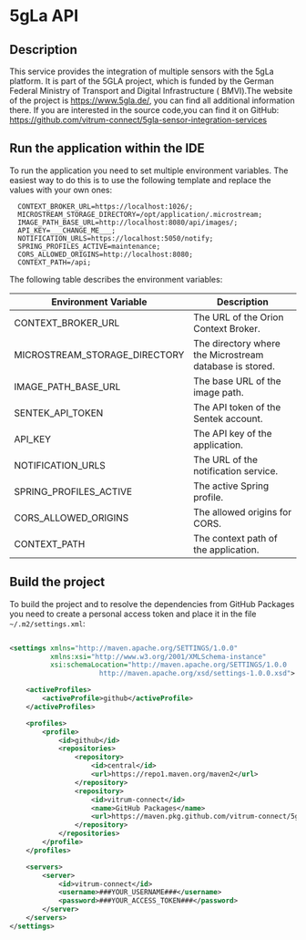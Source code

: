 # 5gLa API

## Description

This service provides the integration of multiple sensors with the 5gLa platform.
It is part of the 5GLA project, which is funded by the German Federal Ministry of Transport and Digital Infrastructure (
BMVI).The website of the project is https://www.5gla.de/, you can find all additional information there. If you are
interested in the source code,you can find it on
GitHub: https://github.com/vitrum-connect/5gla-sensor-integration-services

## Run the application within the IDE

To run the application you need to set multiple environment variables. The easiest way to do this is to use the
following template and replace the values with your own ones:

```
  CONTEXT_BROKER_URL=https://localhost:1026/;
  MICROSTREAM_STORAGE_DIRECTORY=/opt/application/.microstream;
  IMAGE_PATH_BASE_URL=http://localhost:8080/api/images/;
  API_KEY=___CHANGE_ME___;
  NOTIFICATION_URLS=https://localhost:5050/notify;
  SPRING_PROFILES_ACTIVE=maintenance;
  CORS_ALLOWED_ORIGINS=http://localhost:8080;
  CONTEXT_PATH=/api;
```

The following table describes the environment variables:

| Environment Variable          | Description                                             |
|-------------------------------|---------------------------------------------------------|
| CONTEXT_BROKER_URL            | The URL of the Orion Context Broker.                    |
| MICROSTREAM_STORAGE_DIRECTORY | The directory where the Microstream database is stored. |
| IMAGE_PATH_BASE_URL           | The base URL of the image path.                         |
| SENTEK_API_TOKEN              | The API token of the Sentek account.                    |
| API_KEY                       | The API key of the application.                         |
| NOTIFICATION_URLS             | The URL of the notification service.                    |
| SPRING_PROFILES_ACTIVE        | The active Spring profile.                              |
| CORS_ALLOWED_ORIGINS          | The allowed origins for CORS.                           |
| CONTEXT_PATH                  | The context path of the application.                    |

## Build the project

To build the project and to resolve the dependencies from GitHub Packages you need to create a personal access token and
place it in the file `~/.m2/settings.xml`:

```xml

<settings xmlns="http://maven.apache.org/SETTINGS/1.0.0"
          xmlns:xsi="http://www.w3.org/2001/XMLSchema-instance"
          xsi:schemaLocation="http://maven.apache.org/SETTINGS/1.0.0
                      http://maven.apache.org/xsd/settings-1.0.0.xsd">

    <activeProfiles>
        <activeProfile>github</activeProfile>
    </activeProfiles>

    <profiles>
        <profile>
            <id>github</id>
            <repositories>
                <repository>
                    <id>central</id>
                    <url>https://repo1.maven.org/maven2</url>
                </repository>
                <repository>
                    <id>vitrum-connect</id>
                    <name>GitHub Packages</name>
                    <url>https://maven.pkg.github.com/vitrum-connect/5gla-fiware-integration-layer</url>
                </repository>
            </repositories>
        </profile>
    </profiles>

    <servers>
        <server>
            <id>vitrum-connect</id>
            <username>###YOUR_USERNAME###</username>
            <password>###YOUR_ACCESS_TOKEN###</password>
        </server>
    </servers>
</settings>
```
